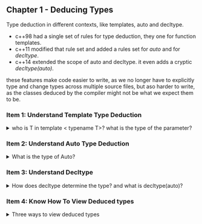 ## Chapter 1 - Deducing Types

<summary>
Type deduction in different contexts, like templates, auto and decltype.
</summary>

* c++98 had a single set of rules for type deduction, they one for function templates.
* c++11 modified that rule set and added a rules set for *auto* and for *decltype*.
* c++14 extended the scope of auto and decltype. it even adds a cryptic *decltype(auto)*.

these features make code easier to write, as we no longer have to explicitly type and change types across multiple source files, but aso harder to write, as the classes deduced by the compiler might not be what we expect them to be.

### Item 1: Understand Template Type Deduction

<details>
<summary>
who is T in template < typename T>? what is the type of the parameter?
</summary>

> most users of modern C++ use templates without having to know about how the type deduction works, which is a badge of honor for the language, that it simply works.

however, if we wish to understand how *auto* ([item2]("Item 2: Understand auto Type Deduction")) works, we need a deeper understanding of template type deductions.

imagine the following pseudoscope
```
template<typename T>
void f(ParamType param);
f(expr);
```
in the compilation stage, the compiler uses *expr* to figure out both ParamType and T. ParamType can be different from T, as it can contain *adornments*, such as const or reference classifiers. in a real code example:
``` cpp
template<typename T>
void f(const T& param);
int x;
f(x);
```
T is a typename, int in this case, but ParamType is const int reference. T is dependent on ParamType, but it's not always that simple. there are 3 distinct cases:
1. ParamType is a pointer or reference type, but not a *universal reference* (will be explained in item 24).
1. ParamType is a universal reference.
1. ParamType is neither a pointer nor a reference.
  
#### Case 1: ParamType is a pointer or reference type, but not a *universal reference*.

the simplest case, ParamType is a reference type or a pointer type,but not a universal reference. the type deduction works like this:
1. If expr's type is a reference, ignore the reference type.
1. Then pattern-matcher expr's type against ParamType to determine T.

``` cpp
template<typename T>
void f(T& param); // reference
int x = 27;
const int cx = x;
const int & rx = x;
f(x); // T is int, ParamType is int&
f(cx); // T is const int, ParamType is const int&
f(rx); // T is const int, ParamType is const int&, reference is ignored.
```

although the template wasn't defined as taking a const value, it's still possible to pass one to it. the users of the template don't need to worry about const casting to use it.  
in the third example, the reference type of the expression is ignored, and it's treated as const int;
type deduction works the same way for lvalue and rvalue types.

lets change the template to accept const T& argument;

``` cpp
template<typename T>
void f(const T& param); // reference
int x = 27;
const int cx = x;
const int & rx = x;
f(x); // T is int, ParamType is const int&
f(cx); // T is int, ParamType is const int&
f(rx); // T is int, ParamType is const int&, reference is ignored.
```
this time, the const of the arguments is matched against the signature, leaving T as int.

and now with pointers
``` cpp
template<typename T>
void f(T* param); // pointer
int x = 27;
const int *px = &x;
f(&x); // T is int, ParamType is int *
f(px); // T is const int, ParamType is const int *
```
same as before.

#### Case 2: ParamType is a universal reference

now things are less clear. universal templates are declared as T&&, like an rvalue reference, but they behave differently. the full story is in item 24, but a short version follows:
* if expr is lvalue, both T and ParamType are lvalue reference.
* if expr is rvalue, the same rules as case 1 apply.


``` cpp
template<typename T>
void f(T&& param); // universal reference
int x = 27;
const int cx = x;
const int & rx = x;
f(x); // x is lvalue,so T is int&, ParamType is also int&
f(cx); // cx is lvalue,so T is const int&, ParamType is also const int&
f(rx); // rx is lvalue,so T is const int&, ParamType is also const int&
f(27); // 27 is rValue, so T is int, ParamType is int&&
```

>Item 24 explains exactly why these examples play out the way they do. The key point here is that the type deduction rules for universal reference parameters are different from those for parameters that are lvalue references or rvalue references. In particular, when universal references are in use, type deduction distinguishes between lvalue arguments and rvalue arguments. That never happens for non-universal references.


#### Case 3: ParamType is neither a pointer nor a reference.

in this case, we are dealing with a pass-by-value call. param will be a copy of whatever is passed into it. it will be a completely new object.
1. as before, if expr type is reference, ignore the reference type.
2. ignore any const and volatile qualifiers (hereby abbreviated as CV qualifiers)

``` cpp
template<typename T>
void f(T param);
int x = 27;
const int cx = x;
const int & rx = x;
f(x); // T is int, ParamType is also int
f(cx); // T is int, ParamType is also int, const qualifier is ignored
f(rx); // T is int, ParamType is also int, reference part and const qualifier is ignored
```
CV qualifiers (const and volatile are ignored only for) pass by value parameters, other cases might retain this data.

``` cpp
template<typename T>
void f(T param);
const char * const ptr = "Fun with Pointers";
f(ptr); // pass arg of type const char * const. T is char * const; param is also char * const.
```
the parameter deduction will results in a modifiable pointer to a const char. we can change where the pointer points to, but we cannot change the data through the pointer.

#### Array Arguments

Usually, C-arrays decay into pointers when passed into functions, but this case is unique.

``` cpp
template<typename T>
void f(T param);
const char name[] = "j. P. Briggs"; // const char[13]
const char * ptrToName = name; // const char *;
f(name); 
```
we usually treat C-array and pointers the same, but what about the case when we pass it by reference?

``` cpp
template<typename T>
void f(T& param); // pass by reference
const char name[] = "j. P. Briggs"; // const char[13]
const char * ptrToName = name; // const char *;
f(name);  // T is const char[13], so paramType is const char&[13]
```
this means we can do something like this
``` cpp
template<typename T, std::size_t N>
constexpr std::size_t arraySize(T (&)[N]) noexcept
{
   return N; 
}
int main()
{
    int keyVals[] = {1,3,7,8,11,22,35};
    std::size_t site = arraySize(keyVals); // will return the number of elements.
}
```

#### Function Arguments

other stuff can decay into pointers, like function types into function pointers
``` cpp
void someFunc(int, double); // type is void(int,double)
template<typename T>
void f1(T param); // pass by value
template<typename T>
void f2(T & param); // pass by reference
f1(someFunc); // type is ptr-to-func. void(*)(int, double)
f2(someFunc); // type is ref-to-func. void(&)(int, double)
```

we won't see this in practice, but it also exists.

#### Things to Remember

>
* During template type deduction, arguments that are references are treated as non-references, i.e., their reference-ness is ignored.
* When deducing types for universal reference parameters, lvalue arguments get special treatment.
*  When deducing types for by-value parameters, const and/or volatile arguments are treated as non-const and non-volatile.
* During template type deduction, arguments that are array or function names decay to pointers, unless they’re used to initialize references.

</details>

### Item 2: Understand Auto Type Deduction

<details>
<summary>
What is the type of Auto?
</summary>
Auto type deduction follows similar rules to template type deduction, in fact, it's literally an algorithmic transformation to get from one to the other.

``` 
template<typename T>
void f(ParamType param);
f(expr);
```

recall that the types (T, ParamType) are deduced by the type of expr. when we use the auto keyword to declare a variable, auto substitutes the T, and the type specifiers/qualifiers act as ParamType.
``` cpp
auto x = 27; // T is int, ParamType is int
const auto cx = x; // T is int, ParamType is const int
const auto & rx =x; // T is int, ParamType is const int &
```
this is equivalent to:
``` cpp
template<typename T>
void func_for_x(T param);
func_for_x(27); // T is int, ParamType is int

template<typename T>
void func_for_cx(const T param);
func_for_cx(x); // T is int, ParamType is const int

template<typename T>
void func_for_rx(const T & param);
func_for_rx(x); // T is int, ParamType is const int &
```
we see that deducing type for auto is similar to deducing template types, but there is one exception. as before, there are three cases:
1. The Type specifier is a pointer or a reference, but not a universal reference.
1. The type specifier is a universal reference.
1. The type specifier is neither a pointer nor a reference.

``` cpp
auto x =27; // case 3
const auto cx =x; // case 3
const auto &rx =x; // case 1. non-universal reference


auto && uRef1= x; // case 2. x is int, lvalue. uRef1 type is int &;
auto && uRef2= cx; // case 2. cx is const int, lvalue. uRef2 type is const int &;
auto && uRef3 = 27; // case 2. 27 is rvalue int. uRef3 is int &&;
```
the same issue of array and function decay from the previous items continues here.
```cpp
const char name[] = "R. N. Briggs"; // name's type is const char[13]
auto arr1 = name; // arr1 type is const char *, decayed.
auto & arr2 = name; // arr2 type is const char &[13], no decay

void someFunc(int,double);
auto func1 = someFunc; // func1 type is void(*)(int, double)
auto & func2 = someFunc; // func2 type is void(&)(int, double)
```
so far, there was no difference between template type deduction and auto type deduction. but there is one difference.

#### The Only Difference

if we use the four styles of intimidating values with the int type, we get the same result: a variable of type int. However, if we use auto, there is a difference
``` cpp
int x1 = 27; // classic c
int x2(27); // classic c++
int x3 = {27}; // modern c++,uniform initialization
int x4{27}; // modern c++,uniform initialization

auto x1 = 27; // type is int.
auto x2(27); // type is int;
auto x3 = {27}; // type is std::initializer_list<int> with value { 27}
auto x4{27}; // type is int;
```

this is a special rule for auto type deduction. an auto declared variable enclosed in curly braces is of type std::initializer_list and the templated type is deduced from the arguments.

``` cpp
//auto x5 = {1,2,3.0}; // error! cant deduce T for std::initializer_list<>
auto x6 = {1,2,3}; // std::initializer_list<int>
```
apparently, there are two kinds of type deduction here. the first is for the variable x5, which follows the regular rules and is deduced to be what's on the right hand side (std::initializer_list\<T\>), but the template type deduction fails for T.
``` cpp
auto x7 = {11,23,9}; // std::initializer_list<int>
template<typename T>
void f(T param);
f({11,23,9}); // this will fail! can't deduce type T
template<typename T>
void f2(std::initializer_list<T> param);
f2({11,23,9}); // will work, T is int, ParamType is std::initializer_list<int>
```
> So the only real difference between auto and template type deduction is that auto assumes that a braced initializer represents a std::initializer_list, but template type deduction doesn’t.

the Issue continues in c++14. where auto can indicate a function return type, and lambdas may also use auto in parameter declarations. in those cases, the **template type deduction** rules are used, rather than the **auto type deduction** rules. so we can't return an initializer list directly, or use auto it in lambda parameter type specification.
``` cpp
auto createInitList()
{
    return {1,2,3}; // won't work! can't deduce type
}
std::vector<int> v;

auto resetV = [&v](const auto & newValue){v=newValue;}; // c++14.
resetV({1,2,3}); // won't work! can't deduce type
```

#### Things to Remember

>
* auto type deduction is usually the same as template type deduction, but auto type deduction assumes that a braced initializer represents a std::initializer_list, and template type deduction doesn’t.
* auto in a function return type or a lambda parameter implies template type
deduction, not auto type deduction.
</details>

### Item 3: Understand Decltype
<details>
<summary>
How does decltype determine the type? and what is decltype(auto)?
</summary>
Decltype returns the type of a named variable or an expression. but it's not always clear how this was decided. unlike template and auto deduction rules, decltype parrots back the exact type.

``` cpp
const int i =0;
// decltype(i) is const int;

bool f(const Widget & w);
// decltype(w) is const Widget &;
// decltype(f) is bool(const Widget&)

struct Point {
    int x;
    int y;
};
// decltype(Point::x) is int;
// decltype(Point::y) is int;

Widget w;
if (f(w))
{
    //...
}
// decltype(w) is Widget;
// decltype(f(w)) is bool;

template<typename T>
class simpleVector {
    public:
    T& operator[](std::size_t index);
};
simpleVector<int> v;
if (v[0]==0)
{
    // ...
}
// decltype(v) is simpleVector<int>;
// decltype(v[0]) is int&;
```

in c++11, decltype is primarily used when the functions return type depends on the parameter types. in most containers, the operator[] returns a &T (reference to T), but in std::vector\<bool\> (a specialized form a std::vector), it returns a different object. so decltype allows us to capture and express that type.  
this is a crude example, which we will refine later
```cpp
template<typename Container, typename Index>
auto authAndAccess(Container & c, Index i) ->
decltype(c[i])
{
    authenticateUser();
    return c[i];
}
```
the use of auto in this case isn't for type deduction, it's to indicate that we are using trailing return type syntax (the -> after the parameters). in this example, we say that we return whatever using the square brackets operator on the container returns.

in c++11 the return type for single statement lambdas can be deduced and dropped. and in c++14, this is extended to all functions and lambdas, regardless of the number of statements.
```cpp
// c++14, dropping trailing return type, won't work!
template<typename Container, typename Index>
auto authAndAccess(Container & c, Index i) ->
{
    authenticateUser();
    return c[i];
}
```

but, according to item 1, the reference-ness of the expression is ignored, so this code is actually problematic.

```cpp
std::deque<int> d;
authAndAccess(d,5) = 10;// won't compile!
```
the [] operator should return &int, but auto type deduction strips away the reference, which means we try to assign 10 to an rvalue. which is impossible. in order to fix this issue,  c++14 added *decltype(auto)* as a specifier.
```cpp
// c++14, dropping trailing return type but still getting the right value.
template<typename Container, typename Index>
decltype(auto) authAndAccess(Container & c, Index i)
{
    authenticateUser();
    return c[i];
}
```

there are other uses for decltype(auto), not just function return type.
```cpp
Widget w;
const Widget &cw=w;
auto myWidget1 = cw; //auto type deduction. myWidget1 type is Widget.
decltype(auto) myWidget2 = cw; //decltype type deduction. myWidget2 type is const Widget&.
```

now we will refine the function from above.
```cpp
// c++14, dropping trailing return type but still getting the right value.
template<typename Container, typename Index>
decltype(auto) authAndAccess(Container & c, Index i);
```
the container is passed by an lvalue reference to non const, because we want to be able to pass and change the values of the container. but this also means we can't pass an rvalue reference, because we cannot take a changing reference to an rvalue. if the function signature had declared it as const, we would have no problems. but for now, we cant bind rvalue to lvalue references.  
admittedly,this is an edge case, but it's still possible that someone will want to do this:
```cpp
//it won't work
std::deque<std::string> MakeStringDeque(); // some factory function;
auto s = authAndAccess(MakeStringDeque(),5); // make a copy of the 5th element
```
if we wish to allow this behavior, we need to have our *authAndAccess* function support both rvalue and lvalue reference parameters. which means using an **universal reference**. we also need to update the implementation of the function.
```cpp
// c++14, now with a universal reference.
template<typename Container, typename Index>
decltype(auto) authAndAccess(Container && c, Index i)
{
    authenticateUser();
    return std::forward<Container>(c)[i];
}

// c++11, now with a universal reference and training return type
template<typename Container, typename Index>
auto authAndAccess11(Container && c, Index i) ->
decltype(std::forward<Container>c[i])
{
    authenticateUser();
    return std::forward<Container>(c)[i];
}
```
note:
we are using pass-by-value for the Index type, which can potentially create unnecessary copying, but since the standard library does this with index values, we can slack off here.

there are other cases where decltype surprises us, while taking the type of an lvalue expressions such as variables, it's hardly a challenge to reason about the results, some expressions are more complicated.  
decltype should always return a lvalue reference, if any expression other than a name has type T, then decltype will return T&. also, while a variable of Type T is of type T, putting it into parentheses creates and expression of type T&.
this means that if we use decltype(auto), dropping the the parentheses from a return statement can change the return type.there is a [c++ Weekly] episode about this somewhere.

``` cpp
int x; //decltype(x) is int, decltype((x)) is int&.
decltype(auto) f1()
{
    int x =0;
    return x; //f1 returns int;
}
decltype(auto) f2()
{
    int x =0;
    return (x); //f2 returns int &; 
    //this is undefined behavior.
}
```
however, those situations are rare, and decltype generally does what it's supposed to do.

#### Things to Remember


> * decltype almost always yields the type of a variable or expression without any modifications.
> * For lvalue expressions of type T other than names, decltype always reports a type of T&.
> * C++14 supports decltype(auto), which, like auto, deduces a type from its initializer, but it performs the type deduction using the decltype rules.
</details>

### Item 4: Know How To View Deduced types

<details>
<summary>
Three ways to view deduced types
</summary>

the way to view a deduced type depends on the stage where the information is required.
* during the writing of the code.
* during compilation
* during runtime

#### While Writing Code

Some IDEs provide information about types when hovering above them, this should work fine for most simple types, but complicated types might not be revealed.

#### During Compilation

we can use and abuse the compiler #warnings and #error messages to show type information. this can be done by using class templates without defining them.

```cpp
template<typename T>
class TD; // TD stands for Type Display
auto x = foo(); //some function that returns a complicated type
TD<decltype(x)> xType; //now we will get an error with x's type
```

this should result in a compilation error with the type.

#### Runtime

if we reached a situation where we must know the typename during runtime, we need to do some work to get a readable output. we might try to use [typeid](https://en.cppreference.com/w/cpp/language/typeid) and [std::type_info::name](https://en.cppreference.com/w/cpp/types/type_info) to create something like this:
```cpp
std::cout << "type of x is" << typeid(x).name() << '\n';
std::cout << "type of y is" << typeid(y).name() << '\n';
```
but these call results in a mangled typename, mostly i instead of int, P instead of pointer, and K for const. this is entirely dependant on the compiler.  
note: c++filt tool can decode these "mangled" types.  
in more complex types we get even worse names:

```cpp
template<typename T>
void f(const T& param);
{
    std::cout << "type of T is" << typeid(T).name() << '\n';
    std::cout << "type of param is" << typeid(param).name() << '\n';
}
std::vector<Widget> createVec(); //factory function.
const auto vw = createVec();
if !(vw.empty())
{
    f(&vw[0]);
}
```
in the gnu compile T is *PK6Widget* and param is *PK6Widget* as well. if we try to reason about this, then we know PK is pointer to const, and that Widget is somehow involved. but what is 6? and besides, we know that T and param shouldn't be the same. 
``` cpp
int x =7;
f(x);
```
based on template type deduction rules, T should be int, and param should be const int &. but we get different results.  
**this mistake is by design**, the standard requires *type_info::name()* to produce the names as if they were passed into a template by value. which means tha reference is removed, and so are the cv qualifiers (const and volatile) so the following is more accurate.
```cpp
template<typename T>
void f(T param);
{
    std::cout << "type of T is" << typeid(T).name() << '\n';
    std::cout << "type of param is" << typeid(param).name() << '\n';
}
```

actually many IDEs also remove the type parameters data from the output, or shows too much information. if we want a better runtime name, we can use the [TypeIndex library from boost](https://www.boost.org/doc/libs/1_76_0/doc/html/boost_typeindex.html). and choose the function which retains the cv qualifiers and returns a human friendly string representation of the type.
```cpp
#include <boost/type_index.hpp>
template<typename T>
void f(T param);
{
    using boost::typeindex::type_id_with_cvr;
    std::cout << "type of T is" << type_id_with_cvr<T>().pretty_name() << '\n';
    std::cout << "type of param is" << type_id_with_cvr<param>().pretty_name() << '\n';
}
```

#### Things to Remember

> * Deduced types can often be seen using IDE editors, compiler error messages, and the Boost TypeIndex library.
> * The results of some tools may be neither helpful nor accurate, so an understanding of C++’s type deduction rules remains essential.
</details>
